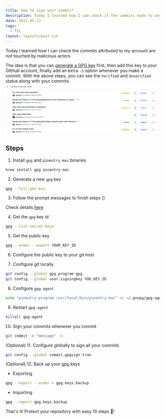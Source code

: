 ```yaml
---
title: How to sign your commit?
description: Today I learned how I can check if the commits made to any of my account are from verified sources.
date: 2021-05-13
tags:
  - TIL
layout: layouts/post.njk
---
```


Today I learned how I can check the commits attributed to my account are not touched by malicious actors.

The idea is that you can [generate a GPG key](https://docs.github.com/en/github/authenticating-to-github/generating-a-new-gpg-key) first, then add this key to your GitHub account, finally add an extra `-S` option whenever you make a commit. With the above steps,
you can see the `Verified` and `Unverified` status along with your commits.
![An image](/img/verified-commits.png)

## Steps

1. Install `gpg` and `pinentry-mac` binaries

```bash
brew install gpg pinentry-mac
```

2. Generate a new `gpg` key

```bash
gpg --full-gen-key
```

3. Follow the prompt messages to finish steps ()

Check details [here](https://docs.github.com/en/github/authenticating-to-github/generating-a-new-gpg-key)

4. Get the `gpg` key id

```bash
gpg --list-secret-keys
```

5. Get the public key

```bash
gpg --armor --export YOUR_KEY_ID
```

6. Configure the public key to your git host

7. Configure git locally

```bash
git config --global gpg.program gpg
git config --global user.signingkey YOU_KEY_ID
```

8. Configure `gpg-agent`

```bash
echo "pinentry-program /usr/local/bin/pinentry-mac" >> ~/.gnupg/gpg-agent.conf
```

9. Restart `gpg-agent`

```bash
killall gpg-agent
```

10. Sign your commits whenever you commit

```bash
git commit -m "message" -S
```

(Optional) 11. Configure globally to sign all your commits

```bash
git config --global commit.gpgsign true
```

(Optional) 12. Back up your gpg keys

- Exporting

```bash
gpg --export --armor > gpg.keys.backup
```

- Importing

```bash
gpg --import gpg.keys.backup
```

That's it! Protect your repository with easy 10 steps 🤩!
